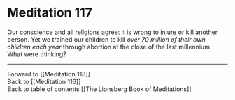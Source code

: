 # Meditation 117

Our conscience and all religions agree: it is wrong to injure or kill another person. Yet we trained our children to kill *over 70 million of their own children each year* through abortion at the close of the last millennium. What were thinking? 

___

Forward to [[Meditation 118]]  
Back to [[Meditation 116]]  
Back to table of contents [[The Lionsberg Book of Meditations]]  